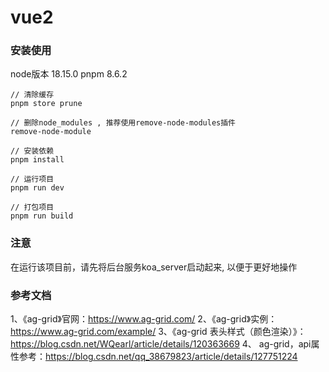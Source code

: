 # vue2

### 安装使用
node版本 18.15.0
pnpm  8.6.2

```
// 清除缓存
pnpm store prune 

// 删除node_modules , 推荐使用remove-node-modules插件
remove-node-module

// 安装依赖
pnpm install 

// 运行项目
pnpm run dev

// 打包项目
pnpm run build
```

### 注意

在运行该项目前，请先将后台服务koa_server启动起来, 以便于更好地操作


### 参考文档
1、《ag-grid》官网：https://www.ag-grid.com/
2、《ag-grid》实例：https://www.ag-grid.com/example/
3、《ag-grid 表头样式（颜色渲染）》：https://blog.csdn.net/WQearl/article/details/120363669
4、 ag-grid，api属性参考：https://blog.csdn.net/qq_38679823/article/details/127751224
